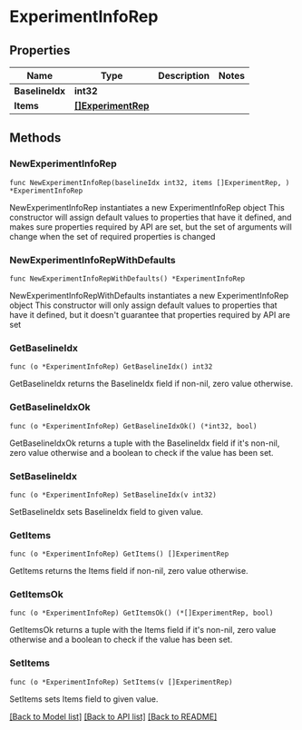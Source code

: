 # ExperimentInfoRep

## Properties

Name | Type | Description | Notes
------------ | ------------- | ------------- | -------------
**BaselineIdx** | **int32** |  | 
**Items** | [**[]ExperimentRep**](ExperimentRep.md) |  | 

## Methods

### NewExperimentInfoRep

`func NewExperimentInfoRep(baselineIdx int32, items []ExperimentRep, ) *ExperimentInfoRep`

NewExperimentInfoRep instantiates a new ExperimentInfoRep object
This constructor will assign default values to properties that have it defined,
and makes sure properties required by API are set, but the set of arguments
will change when the set of required properties is changed

### NewExperimentInfoRepWithDefaults

`func NewExperimentInfoRepWithDefaults() *ExperimentInfoRep`

NewExperimentInfoRepWithDefaults instantiates a new ExperimentInfoRep object
This constructor will only assign default values to properties that have it defined,
but it doesn't guarantee that properties required by API are set

### GetBaselineIdx

`func (o *ExperimentInfoRep) GetBaselineIdx() int32`

GetBaselineIdx returns the BaselineIdx field if non-nil, zero value otherwise.

### GetBaselineIdxOk

`func (o *ExperimentInfoRep) GetBaselineIdxOk() (*int32, bool)`

GetBaselineIdxOk returns a tuple with the BaselineIdx field if it's non-nil, zero value otherwise
and a boolean to check if the value has been set.

### SetBaselineIdx

`func (o *ExperimentInfoRep) SetBaselineIdx(v int32)`

SetBaselineIdx sets BaselineIdx field to given value.


### GetItems

`func (o *ExperimentInfoRep) GetItems() []ExperimentRep`

GetItems returns the Items field if non-nil, zero value otherwise.

### GetItemsOk

`func (o *ExperimentInfoRep) GetItemsOk() (*[]ExperimentRep, bool)`

GetItemsOk returns a tuple with the Items field if it's non-nil, zero value otherwise
and a boolean to check if the value has been set.

### SetItems

`func (o *ExperimentInfoRep) SetItems(v []ExperimentRep)`

SetItems sets Items field to given value.



[[Back to Model list]](../README.md#documentation-for-models) [[Back to API list]](../README.md#documentation-for-api-endpoints) [[Back to README]](../README.md)


